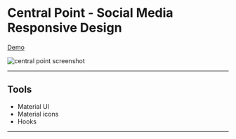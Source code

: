 # Central Point - Social Media Responsive Design


[Demo](https://vermillion-klepon-0a3df3.netlify.app/)

![central point screenshot](/images/readme/central_point.png)


*** 

## Tools
- Material UI
- Material icons
- Hooks


***